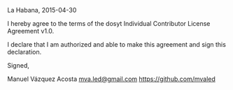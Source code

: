 La Habana, 2015-04-30

I hereby agree to the terms of the dosyt Individual Contributor License
Agreement v1.0.

I declare that I am authorized and able to make this agreement and sign this
declaration.

Signed,

Manuel Vázquez Acosta mva.led@gmail.com https://github.com/mvaled
